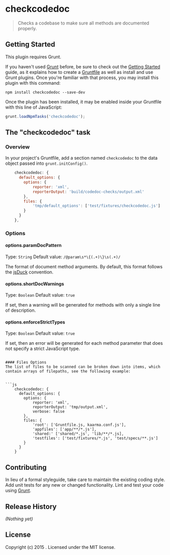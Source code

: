 # checkcodedoc

> Checks a codebase to make sure all methods are documented properly.

## Getting Started
This plugin requires Grunt.

If you haven't used [Grunt](http://gruntjs.com/) before, be sure to check out the [Getting Started](http://gruntjs.com/getting-started) guide, as it explains how to create a [Gruntfile](http://gruntjs.com/sample-gruntfile) as well as install and use Grunt plugins. Once you're familiar with that process, you may install this plugin with this command:

```shell
npm install checkcodedoc --save-dev
```

Once the plugin has been installed, it may be enabled inside your Gruntfile with this line of JavaScript:

```js
grunt.loadNpmTasks('checkcodedoc');
```

## The "checkcodedoc" task

### Overview
In your project's Gruntfile, add a section named `checkcodedoc` to the data object passed into `grunt.initConfig()`.

```js
    checkcodedoc: {
      default_options: {
        options: {
            reporter: 'xml',
            reporterOutput: 'build/codedoc-checks/output.xml'
        },
        files: {
            'tmp/default_options': ['test/fixtures/checkcodedoc.js']
        }
      }
    },
```

### Options

#### options.paramDocPattern
Type: `String`
Default value: `/@param\s*\{(.+)\}\s(.+)/`

The format of document method arguments. By default, this format follows the [jsDuck](https://github.com/senchalabs/jsduck) convention.

#### options.shortDocWarnings
Type: `Boolean`
Default value: `true`

If set, then a warning will be generated for methods with only a single line of description.

#### options.enforceStrictTypes
Type: `Boolean`
Default value: `true`

If set, then an error will be generated for each method parameter that does not specify a strict JavaScript type.
```

#### Files Options
The list of files to be scanned can be broken down into items, which contain arrays of filepaths, see the following example:


```js
    checkcodedoc: {
      default_options: {
        options: {
            reporter: 'xml',
            reporterOutput: 'tmp/output.xml',
            verbose: false
        },
        files: {
			'root': ['Gruntfile.js, kaarma.conf.js'],
            'appfiles': ['app/**/*.js'],
			'shared:' ['shared/*.js', 'lib/**/*.js],
			'testfiles': ['test/fixtures/*.js', 'test/specs/**.js']
        }
      }
    }
```

## Contributing
In lieu of a formal styleguide, take care to maintain the existing coding style. Add unit tests for any new or changed functionality. Lint and test your code using [Grunt](http://gruntjs.com/).

## Release History
_(Nothing yet)_

## License
Copyright (c) 2015 . Licensed under the MIT license.
